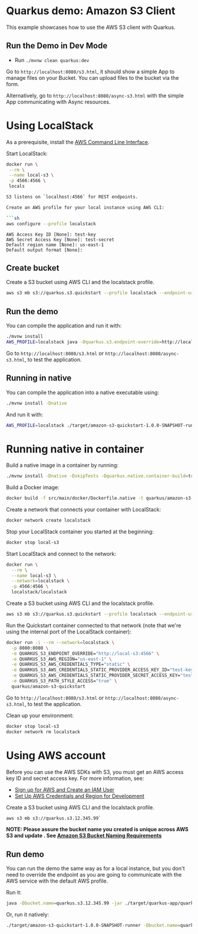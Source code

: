 # Quarkus demo: Amazon S3 Client

This example showcases how to use the AWS S3 client with Quarkus.

## Run the Demo in Dev Mode

- Run `./mvnw clean quarkus:dev`

Go to `http://localhost:8080/s3.html`, it should show a simple App to manage files on your Bucket. 
You can upload files to the bucket via the form.

Alternatively, go to `http://localhost:8080/async-s3.html` with the simple App communicating with Async resources.

# Using LocalStack

As a prerequisite, install the [AWS Command Line Interface](https://docs.aws.amazon.com/cli/latest/userguide/cli-chap-install.html).

Start LocalStack:

 ```sh
 docker run \
  --rm \
  --name local-s3 \
  -p 4566:4566 \
  locals

S3 listens on `localhost:4566` for REST endpoints.

Create an AWS profile for your local instance using AWS CLI:

```sh
aws configure --profile localstack
```

```plain
AWS Access Key ID [None]: test-key
AWS Secret Access Key [None]: test-secret
Default region name [None]: us-east-1
Default output format [None]:
```

## Create bucket

Create a S3 bucket using AWS CLI and the localstack profile.

```sh
aws s3 mb s3://quarkus.s3.quickstart --profile localstack --endpoint-url=http://localhost:4566`
```

## Run the demo

You can compile the application and run it with:

```sh
./mvnw install
AWS_PROFILE=localstack java -Dquarkus.s3.endpoint-override=http://localhost:4566 -jar ./target/quarkus-app/quarkus-run.jar
```

Go to `http://localhost:8080/s3.html` or `http://localhost:8080/async-s3.html`, to test the application.

## Running in native

You can compile the application into a native executable using:

```sh
./mvnw install -Dnative
```

And run it with:

```sh
AWS_PROFILE=localstack ./target/amazon-s3-quickstart-1.0.0-SNAPSHOT-runner -Dquarkus.s3.endpoint-override=http://localhost:4566
```

# Running native in container

Build a native image in a container by running:

```sh
./mvnw install -Dnative -DskipTests -Dquarkus.native.container-build=true
```

Build a Docker image:

```sh
docker build -f src/main/docker/Dockerfile.native -t quarkus/amazon-s3-quickstart .
```

Create a network that connects your container with LocalStack:

```sh
docker network create localstack
```

Stop your LocalStack container you started at the beginning:

```sh
docker stop local-s3
```

Start LocalStack and connect to the network:

```sh
docker run \
  --rm \
  --name local-s3 \
  --network=localstack \
  -p 4566:4566 \
  localstack/localstack
```

Create a S3 bucket using AWS CLI and the localstack profile.

```sh
aws s3 mb s3://quarkus.s3.quickstart --profile localstack --endpoint-url=http://localhost:4566`
```

Run the Quickstart container connected to that network (note that we're using the internal port of the LocalStack container):

```sh
docker run -i --rm --network=localstack \
  -p 8080:8080 \
  -e QUARKUS_S3_ENDPOINT_OVERRIDE="http://local-s3:4566" \
  -e QUARKUS_S3_AWS_REGION="us-east-1" \
  -e QUARKUS_S3_AWS_CREDENTIALS_TYPE="static" \
  -e QUARKUS_S3_AWS_CREDENTIALS_STATIC_PROVIDER_ACCESS_KEY_ID="test-key" \
  -e QUARKUS_S3_AWS_CREDENTIALS_STATIC_PROVIDER_SECRET_ACCESS_KEY="test-secret" \
  -e QUARKUS_S3_PATH_STYLE_ACCESS="true" \
  quarkus/amazon-s3-quickstart
```

Go to `http://localhost:8080/s3.html` or `http://localhost:8080/async-s3.html`, to test the application.

Clean up your environment:

```sh
docker stop local-s3
docker network rm localstack
```

# Using AWS account

Before you can use the AWS SDKs with S3, you must get an AWS access key ID and secret access key.
For more information, see:
 - [Sign up for AWS and Create an IAM User](https://docs.aws.amazon.com/sdk-for-java/v2/developer-guide/signup-create-iam-user.html)
 - [Set Up AWS Credentials and Region for Development](https://docs.aws.amazon.com/sdk-for-java/v2/developer-guide/setup-credentials.html)


Create a S3 bucket using AWS CLI and the localstack profile.

```sh
aws s3 mb s3://quarkus.s3.12.345.99`
```

**NOTE: Please assure the bucket name you created is unique across AWS S3 and update . 
See [Amazon S3 Bucket Naming Requirements](https://docs.aws.amazon.com/AmazonS3/latest/dev/BucketRestrictions.html#bucketnamingrules)**

## Run demo

You can run the demo the same way as for a local instance, but you don't need to override the endpoint as you are going to communicate with the AWS service with the default AWS profile.

Run it:

```sh
java -Dbucket.name=quarkus.s3.12.345.99 -jar ./target/quarkus-app/quarkus-run.jar
```

Or, run it natively:

```sh
./target/amazon-s3-quickstart-1.0.0-SNAPSHOT-runner -Dbucket.name=quarkus.s3.12.345.99
```

